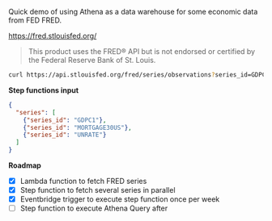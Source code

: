 Quick demo of using Athena as a data warehouse for some economic
data from FED FRED.

https://fred.stlouisfed.org/

> This product uses the FRED® API but is not endorsed or certified by the Federal Reserve Bank of St. Louis.


```sh
curl https://api.stlouisfed.org/fred/series/observations?series_id=GDPC1&api_key=$API_KEY&file_type=json
```


**Step functions input**
```json
{
  "series": [
    {"series_id": "GDPC1"},
    {"series_id": "MORTGAGE30US"},
    {"series_id": "UNRATE"}
  ]
}
```


**Roadmap**

- [x] Lambda function to fetch FRED series
- [x] Step function to fetch several series in parallel
- [x] Eventbridge trigger to execute step function once per week
- [ ] Step function to execute Athena Query after 